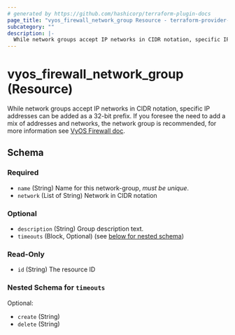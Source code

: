 ```yaml
---
# generated by https://github.com/hashicorp/terraform-plugin-docs
page_title: "vyos_firewall_network_group Resource - terraform-provider-vyos"
subcategory: ""
description: |-
  While network groups accept IP networks in CIDR notation, specific IP addresses can be added as a 32-bit prefix. If you foresee the need to add a mix of addresses and networks, the network group is recommended, for more information see VyOS Firewall doc https://docs.vyos.io/en/latest/configuration/firewall/general.html#network-groups.
---
```


# vyos_firewall_network_group (Resource)

While network groups accept IP networks in CIDR notation, specific IP addresses can be added as a 32-bit prefix. If you foresee the need to add a mix of addresses and networks, the network group is recommended, for more information see [VyOS Firewall doc](https://docs.vyos.io/en/latest/configuration/firewall/general.html#network-groups).



<!-- schema generated by tfplugindocs -->
## Schema

### Required

- `name` (String) Name for this network-group, _must be unique_.
- `network` (List of String) Network in CIDR notation

### Optional

- `description` (String) Group description text.
- `timeouts` (Block, Optional) (see [below for nested schema](#nestedblock--timeouts))

### Read-Only

- `id` (String) The resource ID

<a id="nestedblock--timeouts"></a>
### Nested Schema for `timeouts`

Optional:

- `create` (String)
- `delete` (String)


